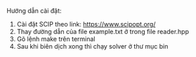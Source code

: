 Hướng dẫn cài đặt:
1. Cài đặt SCIP theo link: https://www.scipopt.org/
2. Thay đường dẫn của file example.txt ở trong file reader.hpp
3. Gõ lệnh make trên terminal
4. Sau khi biên dịch xong thì chạy solver ở thư mục bin 
